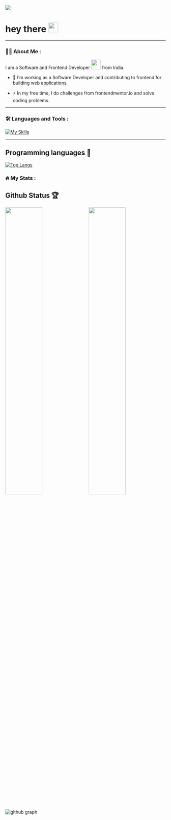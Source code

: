 ![](https://komarev.com/ghpvc/?username=itskrish01&color=green)

<h1>
  hey there
  <img src="https://media.giphy.com/media/hvRJCLFzcasrR4ia7z/giphy.gif" width="30px"/>
</h1>

---

### :woman_technologist: About Me :

I am a Software and Frontend Developer <img src="https://media.giphy.com/media/WUlplcMpOCEmTGBtBW/giphy.gif" width="30"> from India.

- :telescope: I’m working as a Software Developer and contributing to frontend for building web applications.

- :zap: In my free time, I do challenges from frontendmentor.io and solve coding problems.

---

### :hammer_and_wrench: Languages and Tools :

[![My Skills](https://skillicons.dev/icons?i=html,css,react,redux,sass,nodejs,js,nextjs,tailwind,ts,express,firebase)](https://skillicons.dev)

---

## Programming languages 🌟

[![Top Langs](https://github-readme-stats.vercel.app/api/top-langs/?username=Itskrish01&theme=react)](https://github.com/Itskrish01/github-readme-stats)



### :fire: My Stats :

## Github Status 🏆

<img  src="https://github-stats-lemon.vercel.app/api?username=Itskrish01&show_icons=true&hide_border=true&theme=react" width="48%" align="right" >
<img  src="https://github-readme-streak-stats.herokuapp.com/?user=Itskrish01&theme=react" width="48%" >
<br>

![github graph](https://github-readme-activity-graph.vercel.app/graph?username=Itskrish01&theme=react-dark)
<br>
